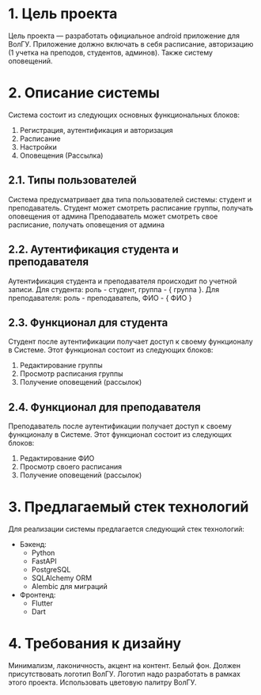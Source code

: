 # 1. Цель проекта

Цель проекта — разработать официальное android приложение для ВолГУ. Приложение должно включать в себя расписание, авторизацию (1 учетка на преподов, студентов, админов). Также систему оповещений. 


# 2. Описание системы

Система состоит из следующих основных функциональных блоков:

1. Регистрация, аутентификация и авторизация
2. Расписание
3. Настройки
4. Оповещения (Рассылка)


## 2.1. Типы пользователей

Система предусматривает два типа пользователей системы: студент и преподаватель.
Студент может смотреть расписание группы, получать оповещения от админа
Преподаватель может смотреть свое расписание, получать оповещения от админа


## 2.2. Аутентификация студента и преподавателя

Аутентификация студента и преподавателя происходит по учетной записи. Для студента: роль - студент, группа - { группа }. Для преподавателя: роль - преподаватель, ФИО - { ФИО }


## 2.3. Функционал для студента

Студент после аутентификации получает доступ к своему функционалу в Системе. Этот функционал состоит из
следующих блоков:

1. Редактирование группы
2. Просмотр расписания группы
3. Получение оповещений (рассылок)

## 2.4. Функционал для преподавателя

Преподаватель после аутентификации получает доступ к своему функционалу в Системе. Этот функционал состоит из
следующих блоков:

1. Редактирование ФИО
2. Просмотр своего расписания
3. Получение оповещений (рассылок)


# 3. Предлагаемый стек технологий

Для реализации системы предлагается следующий стек технологий:

* Бэкенд:
    - Python
    - FastAPI
    - PostgreSQL
    - SQLAlchemy ORM
    - Alembic для миграций
* Фронтенд:
    - Flutter
    - Dart


# 4. Требования к дизайну

Минимализм, лаконичность, акцент на контент. Белый фон. Должен присутствовать
логотип ВолГУ. Логотип надо разработать в рамках
этого проекта. Использовать цветовую палитру ВолГУ.
